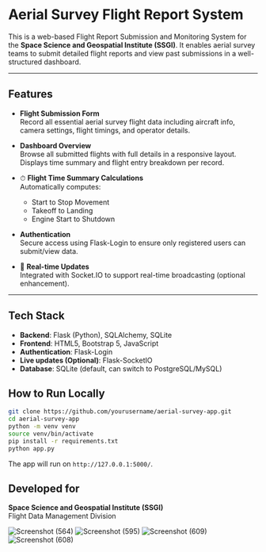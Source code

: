 #  Aerial Survey Flight Report System

This is a web-based Flight Report Submission and Monitoring System for the **Space Science and Geospatial Institute (SSGI)**. It enables aerial survey teams to submit detailed flight reports and view past submissions in a well-structured dashboard.

---

##  Features

-  **Flight Submission Form**  
  Record all essential aerial survey flight data including aircraft info, camera settings, flight timings, and operator details.

-  **Dashboard Overview**  
  Browse all submitted flights with full details in a responsive layout. Displays time summary and flight entry breakdown per record.

- ⏱ **Flight Time Summary Calculations**  
  Automatically computes:
  - Start to Stop Movement
  - Takeoff to Landing
  - Engine Start to Shutdown

-  **Authentication**  
  Secure access using Flask-Login to ensure only registered users can submit/view data.

- 📡 **Real-time Updates**  
  Integrated with Socket.IO to support real-time broadcasting (optional enhancement).

---

##  Tech Stack

- **Backend**: Flask (Python), SQLAlchemy, SQLite  
- **Frontend**: HTML5, Bootstrap 5, JavaScript  
- **Authentication**: Flask-Login  
- **Live updates (Optional)**: Flask-SocketIO  
- **Database**: SQLite (default, can switch to PostgreSQL/MySQL)

##  How to Run Locally

```bash
git clone https://github.com/yourusername/aerial-survey-app.git
cd aerial-survey-app
python -m venv venv
source venv/bin/activate   
pip install -r requirements.txt
python app.py
```

The app will run on `http://127.0.0.1:5000/`.

##  Developed for

**Space Science and Geospatial Institute (SSGI)**  
Flight Data Management Division

![Screenshot (564)](https://github.com/user-attachments/assets/94eca511-04b1-450a-b01b-df2143cc8e45)
![Screenshot (595)](https://github.com/user-attachments/assets/d7ce8b5a-8528-4986-8a23-56134884c2dd)
![Screenshot (609)](https://github.com/user-attachments/assets/74dc974f-1df6-4c50-b952-182eed467581)
![Screenshot (608)](https://github.com/user-attachments/assets/08601411-699e-4776-9a05-0d3b9c70d0b5)


